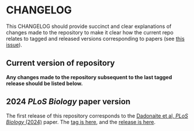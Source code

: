 # CHANGELOG
This CHANGELOG should provide succinct and clear explanations of changes made to the repository to make it clear how the current repo relates to tagged and released versions corresponding to papers (see [this issue](https://github.com/dms-vep/Flu_H5_American-Wigeon_South-Carolina_2021-H5N1_DMS/issues/131)).

## Current version of repository
**Any changes made to the repository subsequent to the last tagged release should be listed below.**

## 2024 _PLoS Biology_ paper version
The first release of this repository corresponds to the [Dadonaite et al, _PLoS Biology_ (2024)](https://doi.org/10.1371/journal.pbio.3002916) paper.
The [tag is here](https://github.com/dms-vep/Flu_H5_American-Wigeon_South-Carolina_2021-H5N1_DMS/tree/published), and the [release is here](https://github.com/dms-vep/Flu_H5_American-Wigeon_South-Carolina_2021-H5N1_DMS/releases).
